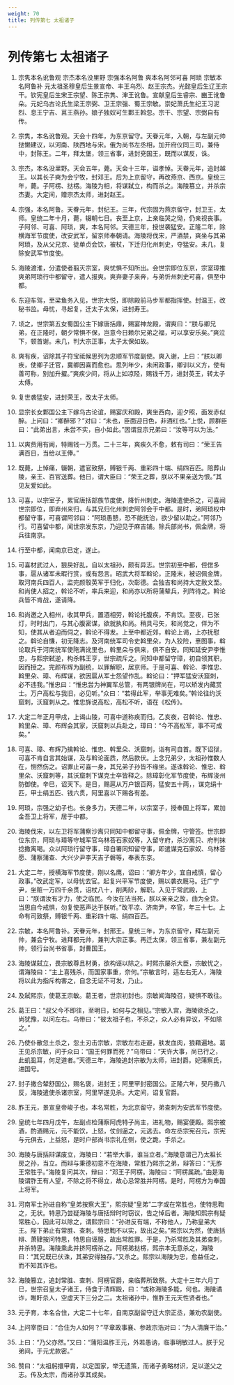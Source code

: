 ```yaml
---
weight: 70
title: 列传第七 太祖诸子
---
```


# 列传第七 太祖诸子

1. <span id="列传第七_太祖诸子-1"></span>
宗隽本名讹鲁观 宗杰本名没里野 宗强本名阿鲁 爽本名阿邻可喜 阿琐 宗敏本名阿鲁补 元太祖圣穆皇后生景宣帝、丰王乌烈、赵王宗杰。光懿皇后生辽王宗干。钦宪皇后生宋王宗望、陈王宗隽、渖王讹鲁。宣献皇后生睿宗、豳王讹鲁朵。元妃乌古论氏生梁王宗弼、卫王宗强、蜀王宗敏。崇妃萧氏生纪王习泥烈、息王宁吉、莒王燕孙。娘子独奴可生鄴王斡忽。宗干、宗望、宗弼自有传。

2. <span id="列传第七_太祖诸子-2"></span>
宗隽，本名讹鲁观。天会十四年，为东京留守。天眷元年，入朝，与左副元帅挞懒建议，以河南、陕西地与宋。俄为尚书左丞相，加开府仪同三司，兼侍中，封陈王。二年，拜太堡，领三省事，进封兗国王，既而以谋反，诛。

3. <span id="列传第七_太祖诸子-3"></span>
宗杰，本名没里野。天会五年，薨。天会十三年，谥孝悼。天眷元年，追封越王。以其长子奭为会宁牧，封邓王。后为上京留守，再改燕京、西京。皇统三年，薨。子阿楞、挞楞。海陵为相，将谋弑立，构而杀之。海陵篡立，并杀宗杰妻。大定间，赠宗杰太师，进封赵王。

4. <span id="列传第七_太祖诸子-4"></span>
宗强，本名阿鲁。天眷元年，封纪王。三年，代宗固为燕京留守，封卫王，太师。皇统二年十月，薨，辍朝七日。丧至上京，上亲临哭之恸，仍亲视丧事。子阿邻、可喜、阿琐，爽，本名阿邻。天德三年，授世袭猛安。正隆二年，除横海军节度使，改安武军，留京师奉朝请。海陵将伐宋，严酒禁，爽坐与其弟阿琐，及从父兄京、徒单贞会饮，被杖，下迁归化州刺史，夺猛安。未几，复除安武军节度使。

5. <span id="列传第七_太祖诸子-5"></span>
海陵渡淮，分遣使者翦灭宗室，爽忧惧不知所出。会世宗即位东京，宗室璋推爽弟阿琐行中都留守，遣人报爽。爽弃妻子来奔，与弟忻州刺史可喜，俱至中都。

6. <span id="列传第七_太祖诸子-6"></span>
东迎车驾，至梁鱼务入见，世宗大悦，即除殿前马步军都指挥使。封温王，改秘书监。母忧，寻起复，迁太子太保，进封寿王。

7. <span id="列传第七_太祖诸子-7"></span>
顷之，世宗第五女蜀国公主下嫁唐括鼎，赐宴神龙殿，谓爽曰：“朕与卿兄弟，在正隆时，朝夕常惧不保，岂意今日赖尔兄弟之福，可以享安乐矣。”爽泣下，顿首谢。未几，判大宗正事，太子太保如故。

8. <span id="列传第七_太祖诸子-8"></span>
爽有疾，诏除其子符宝祗候思列为忠顺军节度副使。爽入谢，上曰：“朕以卿疾，使卿子迁官，冀卿因喜而愈也。思列年少，未闲政事，卿训以义方，使有善可称，别加升擢。”爽疾少间，将从上如凉陉，赐钱千万，进封英王，转太子太傅。

9. <span id="列传第七_太祖诸子-9"></span>
复世袭猛安，进封荣王，改太子太师。

10. <span id="列传第七_太祖诸子-10"></span>
显宗长女鄴国公主下嫁乌古论谊，赐宴庆和殿，爽坐西向，迎夕照，面发赤似醉。上问曰：“卿醉邪？”对曰：“未也，臣面迎日色，非酒红也。”上悦，顾群臣曰：“此弟出言，未尝不实，自小如此。”因谓显宗兄弟曰：“汝等可以为法。”

11. <span id="列传第七_太祖诸子-11"></span>
以爽赀用有阙，特赐钱一万贯。二十三年，爽疾久不愈，敕有司曰：“荣王告满百日，当给以王俸。”

12. <span id="列传第七_太祖诸子-12"></span>
既薨，上悼痛，辍朝，遣官致祭，赙银千两、重彩四十端、绢四百匹。陪葬山陵，亲王、百官送葬。他日，谓大臣曰：“荣王之葬，朕以不果亲送为恨。”其见友爱如此。

13. <span id="列传第七_太祖诸子-13"></span>
可喜，以宗室子，累官唐括部族节度使，降忻州刺史。海陵遣使杀之，可喜闻世宗即位，即弃州来归，与其兄归化州刺史阿邻会于中都。是时，弟阿琐权中都留守事，可喜谓阿邻曰：“阿琐愚戆，恐不能抚治，欲少留以助之。”阿邻乃行。可喜留中都，闻世宗发东京，乃迎见于麻吉铺。除兵部尚书，佩金牌，将兵往南京。

14. <span id="列传第七_太祖诸子-14"></span>
行至中都，闻南京已定，遂止。

15. <span id="列传第七_太祖诸子-15"></span>
可喜材武过人，狠戾好乱，自以太祖孙，颇有异志。世宗初至中都，倥偬多事，扈从诸军未暇行赏，或有怨言。昭武大将军斡论，正隆末，被诏佩金牌，取河南兵四百人，监完颜彀英军于归化，次彰德。会独吉和尚持大定赦文至。和尚使人招之，斡论不听，率兵来迎，和尚亦以所将蒲辇兵，列阵待之。斡论兵皆不肯战，遂请降。

16. <span id="列传第七_太祖诸子-16"></span>
和尚邀之入相州，收其甲兵，置酒相劳，斡论托腹疾，不肯饮。至夜，已张灯，时时出门，与其心腹密谋，欲就执和尚。稍具弓矢，和尚觉之，佯为不知，使其从者迫而伺之，斡论不得发。上至中都近郊，斡论上谒，上亦抚慰之。斡论自慊，初无降志。及河南统军司令史斡里朵，为人狡险，憙图事，斡论取兵于河南统军使陁满讹里也，斡里朵与俱来，俱不自安。同知延安尹李惟忠，与熙宗弑逆，构杀韩王亨，世宗疏斥之。同知中都留守璋，初自领其职，因而授之。完颜布辉为副统，以罪解职，居京师。于是可喜、斡论、李惟忠、斡里朵、璋、布辉谋，欲因扈从军士怨望作乱。斡论曰：“押军猛安沃窟刺，必不违我。”惟忠曰：“惟忠尝为神翼军总管，有两银牌尚在，可以矫发内藏赏士。万户高松与我旧，必见听。”众曰：“若得此军，举事无难矣。”斡论往约沃窟刺，沃窟刺从之。惟忠旆说高松，高松不听，语在《松传》。

17. <span id="列传第七_太祖诸子-17"></span>
大定二年正月甲戌，上谒山陵，可喜中道称疾而归。乙亥夜，召斡论、惟忠、斡里朵、璋、布辉会其家，沃窟刺以兵赴之，璋曰：“今不高松军，事不可成矣。”

18. <span id="列传第七_太祖诸子-18"></span>
可喜、璋、布辉乃擒斡论、惟忠、斡里朵、沃窟刺，诣有司自首。既下诏狱，可喜不肯自言其始谋，及与斡论面质，然后款伏。上念兄弟少，太祖孙惟数人在，恻然伤之。诏罪止可喜一身，其兄弟子孙皆不缘坐。遂诛斡论、惟忠、斡里朵、沃窟刺等，其沃窟刺下谋克士卒皆释之。除璋彰化军节度使，布辉浚州防御使。辛巳，诏天下。是日，赐扈从万户银百两，猛安五十两，，谋克绢十匹，甲士绢五匹、钱六贯，阿里喜以下赐各有差。

19. <span id="列传第七_太祖诸子-19"></span>
阿琐，宗强之幼子也。长身多力。天德二年，以宗室子，授奉国上将军，累加金吾卫上将军，居于中都。

20. <span id="列传第七_太祖诸子-20"></span>
海陵伐宋，以左卫将军蒲察沙离只同知中都留守事，佩金牌，守管签。世宗即位东京，阿琐与璋等守城军官乌林荅石家奴等，入留守府，杀沙离只、府判抹捻撒离喝。众以阿琐行留守事，璋自署同知留守事，即遣谋克石家奴、乌林荅愿、蒲察蒲查、大兴少尹李天吉子磐等，奉表东京。

21. <span id="列传第七_太祖诸子-21"></span>
大定二年，授横海军节度使，刚以名鹰，诏曰：“卿方年少，宜自戒慎，留心政事。”改武定军，以母忧去官。起复兴平军节度使，赐以袭衣厩马。迁广宁尹，坐赃一万四千余贯，诏杖八十，削两阶，解职。入见于常武殿，上曰：“朕谓汝有才力，使之临民。今汝在法当死，朕以亲亲之故，曲为全贷。当思自今戒惧，勿复使恶声达于朕听。”改平凉、济南尹，卒官，年三十七。上命有司致祭，赙银千两、重彩四十端、绢四百匹。

22. <span id="列传第七_太祖诸子-22"></span>
宗敏，本名阿鲁补。天眷元年，封邢王。皇统三年，为东京留守，拜左副元帅，兼会宁牧。进拜都元帅，兼判大宗正事。再迁太保，领三省事，兼左副元帅，领行台尚书省事，封曹国王。

23. <span id="列传第七_太祖诸子-23"></span>
海陵谋弑立，畏宗敏尊且材勇，欲构诬以除之。时熙宗屡杀大臣，宗敏忧之，谓海陵曰：“主上喜残杀，而国家事重，奈何。”宗敏言时，适左右无人，海陵将以此为指斥构害之，自念无证不可发，乃止。

24. <span id="列传第七_太祖诸子-24"></span>
及弑熙宗，使葛王宗敏。葛王者，世宗初封也。宗敏闻海陵召，疑惧不敢往。

25. <span id="列传第七_太祖诸子-25"></span>
葛王曰：“叔父今不即往，至明日，如何与之相见。”宗敏入宫，海陵欲杀之，尚犹豫，以问左右。乌带曰：“彼太祖子也，不杀之，众人必有异议，不如除之。”

26. <span id="列传第七_太祖诸子-26"></span>
乃使仆散忽土杀之，忽土刃击宗敏，宗敏左右走避，肤发血肉，狼藉遍地。葛王见杀宗敏，问于众曰：“国王何罪而死？”乌带曰：“天许大事，尚已行之，此虮虱耳，何足道者。”天德三年，海陵追封宗敏为太师，进封爵。妃蒲察氏，进国号。

27. <span id="列传第七_太祖诸子-27"></span>
封子撒合辇舒国公，赐名褒，进封王；阿里罕封密国公。正隆六年，契丹撒八反，海陵遣使杀诸宗室，阿里罕遂见杀。大定间，诏复官爵。

28. <span id="列传第七_太祖诸子-28"></span>
胙王元，景宣皇帝峻子也，本名常胜，为北京留守，弟查刺为安武军节度使。

29. <span id="列传第七_太祖诸子-29"></span>
皇统七年四月戊午，左副点检蒲察阿虎特子尚主，进礼物，赐宴便殿。熙宗被酒，酌酒赐元，元不能饮，上怒，仗剑逼之，元逃去。命左丞宗宪召元，宗宪与元俱去，上益怒，是时户部尚书宗礼在侧，使之跪，手杀之。

30. <span id="列传第七_太祖诸子-30"></span>
海陵与唐括辩谋废立，海陵曰：“若举大事，谁当立者。”海陵意谓己乃太祖长房之孙，当立。而辩与秉德初意不在海陵，常胜乃熙宗之弟，辩答曰：“无胙王常胜乎。”海陵复问其次，辩曰：“邓王子阿楞。海陵曰：“阿楞属疏。”由是海陵谓胙王有人望，不除之将不得立，故心忌常胜并阿楞。是时，阿楞方为奉国上将军。

31. <span id="列传第七_太祖诸子-31"></span>
河南军士孙进自称“皇弟按察大王”，熙宗疑“皇弟”二字或在常胜也，使特思鞫之，无状。特思乃尝疑海陵与唐括辩时时窃议，告之悼后者。海陵知熙宗有疑常胜心，因此可以除之，谓熙宗曰：“孙进反有端，不称他人，乃称皇弟大王。陛下弟止有常胜、查刺。特思鞫不以实，故出之矣。”熙宗以为然，使唐括辩、萧肄按问特思，特思自诬服，故出常胜罪。于是，乃杀常胜及其弟查刺，并杀特思。海陵乘此并挤阿楞杀之。阿楞弟挞楞，熙宗本无意杀之，海陵曰：“其兄既已伏诛，其弟安得独存。”又杀之。熙宗以海陵为忠，愈益任之，而不知其诈也。

32. <span id="列传第七_太祖诸子-32"></span>
海陵篡立，追封常胜、查刺、阿楞官爵，亲临葬所致祭。大定十三年六月丁巳，世宗召皇太子诸王，侍食于清辉殿，曰：“或称海陵多能，何也。海陵谲诈，睢盱杀人，空虚天下三分之二。太祖诸孙中，惟胙王元天性贤者也。”

33. <span id="列传第七_太祖诸子-33"></span>
元子育，本名合住，大定二十七年，自南京副留守迁大宗正丞，兼劝农副使。

34. <span id="列传第七_太祖诸子-34"></span>
上问宰臣曰：“合住为人如何？”平章政事襄、参政宗浩对曰：“为人清廉干治。”

35. <span id="列传第七_太祖诸子-35"></span>
上曰：“乃父亦然。”又曰：“蒲阳温胙王元，外若愚讷，临事明敏过人。朕于兄弟间，于元尤款密。”

36. <span id="列传第七_太祖诸子-36"></span>
赞曰：“太祖躬擐甲胄，以定国家，举无遗策，而诸子勇略材识，足以遂父之志。传及太宗，而诸孙享其成矣。
